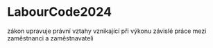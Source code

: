# LabourCode2024
zákon upravuje právní vztahy vznikající při výkonu závislé práce mezi zaměstnanci a zaměstnavateli
